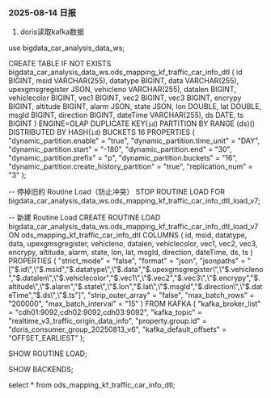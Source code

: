 ### 2025-08-14 日报


1. doris读取kafka数据

use bigdata_car_analysis_data_ws;

CREATE TABLE IF NOT EXISTS bigdata_car_analysis_data_ws.ods_mapping_kf_traffic_car_info_dtl (
id BIGINT,
msid VARCHAR(255),
datatype BIGINT,
data VARCHAR(255),
upexgmsgregister JSON,
vehicleno VARCHAR(255),
datalen BIGINT,
vehiclecolor BIGINT,
vec1 BIGINT,
vec2 BIGINT,
vec3 BIGINT,
encrypy BIGINT,
altitude BIGINT,
alarm JSON,
state JSON,
lon DOUBLE,
lat DOUBLE,
msgId BIGINT,
direction BIGINT,
dateTime VARCHAR(255),
ds DATE,
ts BIGINT
)
ENGINE=OLAP
DUPLICATE KEY(`id`)
PARTITION BY RANGE (ds)()
DISTRIBUTED BY HASH(`id`) BUCKETS 16
PROPERTIES (
"dynamic_partition.enable" = "true",
"dynamic_partition.time_unit" = "DAY",
"dynamic_partition.start" = "-180",
"dynamic_partition.end" = "30",
"dynamic_partition.prefix" = "p",
"dynamic_partition.buckets" = "16",
"dynamic_partition.create_history_partition" = "true",
"replication_num" = "3"
);


-- 停掉旧的 Routine Load（防止冲突）
STOP ROUTINE LOAD FOR bigdata_car_analysis_data_ws.ods_mapping_kf_traffic_car_info_dtl_load_v7;

-- 新建 Routine Load
CREATE ROUTINE LOAD bigdata_car_analysis_data_ws.ods_mapping_kf_traffic_car_info_dtl_load_v7
ON ods_mapping_kf_traffic_car_info_dtl
COLUMNS
(
id,
msid,
datatype,
data,
upexgmsgregister,
vehicleno,
datalen,
vehiclecolor,
vec1,
vec2,
vec3,
encrypy,
altitude,
alarm,
state,
lon,
lat,
msgId,
direction,
dateTime,
ds,
ts
)
PROPERTIES
(
"strict_mode" = "false",
"format" = "json",
"jsonpaths" = "[\"$.id\",\"$.msid\",\"$.datatype\",\"$.data\",\"$.upexgmsgregister\",\"$.vehicleno\",\"$.datalen\",\"$.vehiclecolor\",\"$.vec1\",\"$.vec2\",\"$.vec3\",\"$.encrypy\",\"$.altitude\",\"$.alarm\",\"$.state\",\"$.lon\",\"$.lat\",\"$.msgId\",\"$.direction\",\"$.dateTime\",\"$.ds\",\"$.ts\"]",
"strip_outer_array" = "false",
"max_batch_rows" = "200000",
"max_batch_interval" = "15"
)
FROM KAFKA
(
"kafka_broker_list" = "cdh01:9092,cdh02:9092,cdh03:9092",
"kafka_topic" = "realtime_v3_traffic_origin_data_info",
"property.group.id" = "doris_consumer_group_20250813_v6",
"kafka_default_offsets" = "OFFSET_EARLIEST"
);

SHOW ROUTINE LOAD;

SHOW BACKENDS;

select *
from ods_mapping_kf_traffic_car_info_dtl;



